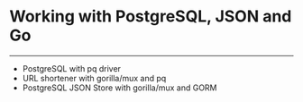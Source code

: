 # Working with PostgreSQL, JSON and Go
---
- PostgreSQL with pq driver
- URL shortener with gorilla/mux and pq
- PostgreSQL JSON Store with gorilla/mux and GORM